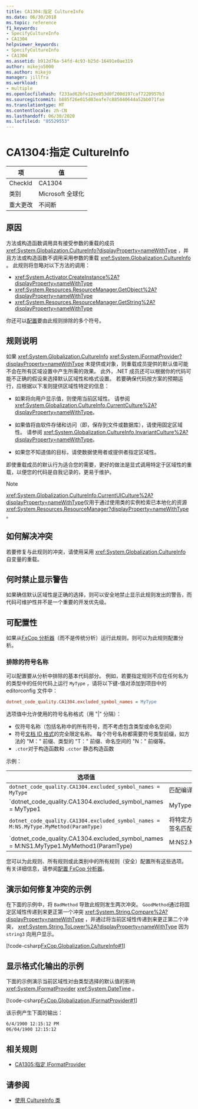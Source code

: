 ```yaml
---
title: CA1304:指定 CultureInfo
ms.date: 06/30/2018
ms.topic: reference
f1_keywords:
- SpecifyCultureInfo
- CA1304
helpviewer_keywords:
- SpecifyCultureInfo
- CA1304
ms.assetid: b912d76a-54fd-4c93-b25d-16491e0ae319
author: mikejo5000
ms.author: mikejo
manager: jillfra
ms.workload:
- multiple
ms.openlocfilehash: f233ad62bfe12ee053d0f200d197caf7220957b3
ms.sourcegitcommit: b885f26e015d03eafe7c885040644a52bb071fae
ms.translationtype: MT
ms.contentlocale: zh-CN
ms.lasthandoff: 06/30/2020
ms.locfileid: "85529553"
---
```

# <a name="ca1304-specify-cultureinfo"></a>CA1304:指定 CultureInfo

|项|值|
|-|-|
|CheckId|CA1304|
|类别|Microsoft 全球化|
|重大更改|不间断|

## <a name="cause"></a>原因

方法或构造函数调用具有接受参数的重载的成员 <xref:System.Globalization.CultureInfo?displayProperty=nameWithType> ，并且方法或构造函数不调用采用参数的重载 <xref:System.Globalization.CultureInfo> 。 此规则将忽略对以下方法的调用：

- <xref:System.Activator.CreateInstance%2A?displayProperty=nameWithType>
- <xref:System.Resources.ResourceManager.GetObject%2A?displayProperty=nameWithType>
- <xref:System.Resources.ResourceManager.GetString%2A?displayProperty=nameWithType>

你还可以[配置](#configurability)要由此规则排除的多个符号。

## <a name="rule-description"></a>规则说明

如果 <xref:System.Globalization.CultureInfo> <xref:System.IFormatProvider?displayProperty=nameWithType> 未提供或对象，则重载成员提供的默认值可能不会在所有区域设置中产生所需的效果。 此外，.NET 成员还可以根据你的代码可能不正确的假设来选择默认区域性和格式设置。 若要确保代码按方案的预期运行，应根据以下准则提供区域性特定的信息：

- 如果将向用户显示值，则使用当前区域性。 请参阅 <xref:System.Globalization.CultureInfo.CurrentCulture%2A?displayProperty=nameWithType>。

- 如果值将由软件存储和访问（即，保存到文件或数据库），请使用固定区域性。 请参阅 <xref:System.Globalization.CultureInfo.InvariantCulture%2A?displayProperty=nameWithType>。

- 如果您不知道值的目标，请使数据使用者或提供者指定区域性。

即使重载成员的默认行为适合您的需要，更好的做法是显式调用特定于区域性的重载，以便您的代码是自我记录的，更易于维护。

> [!NOTE]
> <xref:System.Globalization.CultureInfo.CurrentUICulture%2A?displayProperty=nameWithType>仅用于通过使用类的实例检索已本地化的资源 <xref:System.Resources.ResourceManager?displayProperty=nameWithType> 。

## <a name="how-to-fix-violations"></a>如何解决冲突

若要修复与此规则的冲突，请使用采用 <xref:System.Globalization.CultureInfo> 自变量的重载。

## <a name="when-to-suppress-warnings"></a>何时禁止显示警告

如果确信默认区域性是正确的选择，则可以安全地禁止显示此规则发出的警告，而代码可维护性并不是一个重要的开发优先级。

## <a name="configurability"></a>可配置性

如果从[FxCop 分析器](install-fxcop-analyzers.md)（而不是传统分析）运行此规则，则可以为此规则配置分析。

### <a name="excluded-symbol-names"></a>排除的符号名称

可以配置要从分析中排除的基本代码部分。 例如，若要指定规则不应在任何名为的类型中的任何代码上运行 `MyType` ，请将以下键-值对添加到项目中的 editorconfig 文件中：

```ini
dotnet_code_quality.CA1304.excluded_symbol_names = MyType
```

选项值中允许使用的符号名称格式（用 "|" 分隔）：

- 仅符号名称（包括名称中的所有符号，而不考虑包含类型或命名空间）
- 符号[文档 ID 格式](https://github.com/dotnet/csharplang/blob/master/spec/documentation-comments.md#id-string-format)的完全限定名称。 每个符号名称都需要符号类型前缀，如方法的 "M：" 前缀、类型的 "T：" 前缀、命名空间的 "N：" 前缀等。
- `.ctor`对于构造函数和 `.cctor` 静态构造函数

示例：

| 选项值 | “摘要” |
| --- | --- |
|`dotnet_code_quality.CA1304.excluded_symbol_names = MyType` | 匹配编译中的所有名为 "MyType" 的符号
|`dotnet_code_quality.CA1304.excluded_symbol_names = MyType1|MyType2` | 匹配编译中名为 "MyType1" 或 "MyType2" 的所有符号
|`dotnet_code_quality.CA1304.excluded_symbol_names = M:NS.MyType.MyMethod(ParamType)` | 将特定方法 "MyMethod" 与给定的完全限定签名匹配
|`dotnet_code_quality.CA1304.excluded_symbol_names = M:NS1.MyType1.MyMethod1(ParamType)|M:NS2.MyType2.MyMethod2(ParamType)` | 将特定方法 "MyMethod1" 和 "MyMethod2" 与相应的完全限定签名匹配

您可以为此规则、所有规则或此类别中的所有规则（安全）配置所有这些选项。 有关详细信息，请参阅[配置 FxCop 分析器](configure-fxcop-analyzers.md)。

## <a name="example-showing-how-to-fix-violations"></a>演示如何修复冲突的示例

在下面的示例中，将 `BadMethod` 导致此规则发生两次冲突。 `GoodMethod`通过将固定区域性传递到来更正第一个冲突 <xref:System.String.Compare%2A?displayProperty=nameWithType> ，并通过将当前区域性传递到来更正第二个冲突， <xref:System.String.ToLower%2A?displayProperty=nameWithType> 因为 `string3` 向用户显示。

[!code-csharp[FxCop.Globalization.CultureInfo#1](../code-quality/codesnippet/CSharp/ca1304-specify-cultureinfo_1.cs)]

## <a name="example-showing-formatted-output"></a>显示格式化输出的示例

下面的示例演示当前区域性对由类型选择的默认值的影响 <xref:System.IFormatProvider> <xref:System.DateTime> 。

[!code-csharp[FxCop.Globalization.IFormatProvider#1](../code-quality/codesnippet/CSharp/ca1304-specify-cultureinfo_2.cs)]

该示例产生下面的输出：

```txt
6/4/1900 12:15:12 PM
06/04/1900 12:15:12
```

## <a name="related-rules"></a>相关规则

- [CA1305:指定 IFormatProvider](../code-quality/ca1305.md)

## <a name="see-also"></a>请参阅

- [使用 CultureInfo 类](/dotnet/standard/globalization-localization/globalization#work-with-culture-specific-settings)
